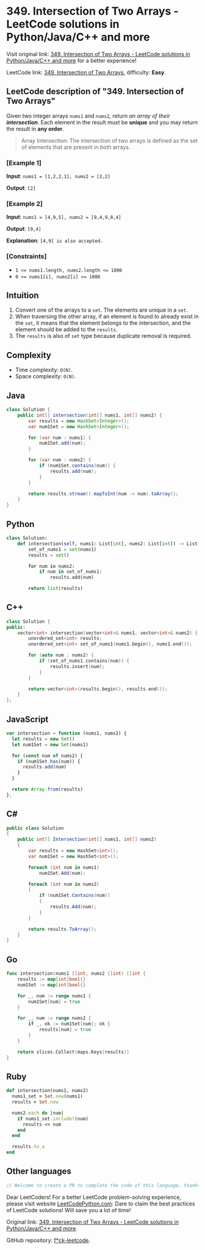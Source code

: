 # 349. Intersection of Two Arrays - LeetCode solutions in Python/Java/C++ and more

Visit original link: [349. Intersection of Two Arrays - LeetCode solutions in Python/Java/C++ and more](https://leetcodepython.com/en/leetcode/349-intersection-of-two-arrays) for a better experience!

LeetCode link: [349. Intersection of Two Arrays](https://leetcode.com/problems/intersection-of-two-arrays), difficulty: **Easy**.

## LeetCode description of "349. Intersection of Two Arrays"

Given two integer arrays `nums1` and `nums2`, return _an array of their **intersection**_.
Each element in the result must be **unique** and you may return the result in **any order**.

> Array Intersection: The intersection of two arrays is defined as the set of elements that are present in both arrays.


### [Example 1]

**Input**: `nums1 = [1,2,2,1], nums2 = [2,2]`

**Output**: `[2]`

### [Example 2]

**Input**: `nums1 = [4,9,5], nums2 = [9,4,9,8,4]`

**Output**: `[9,4]`

**Explanation**: `[4,9] is also accepted.`

### [Constraints]

- `1 <= nums1.length, nums2.length <= 1000`
- `0 <= nums1[i], nums2[i] <= 1000`

## Intuition

1. Convert one of the arrays to a `set`. The elements are unique in a `set`.
2. When traversing the other array, if an element is found to already exist in the `set`, it means that the element belongs to the intersection, and the element should be added to the `results`.
3. The `results` is also of `set` type because duplicate removal is required.

## Complexity

- Time complexity: `O(N)`.
- Space complexity: `O(N)`.

## Java

```java
class Solution {
    public int[] intersection(int[] nums1, int[] nums2) {
        var results = new HashSet<Integer>();
        var num1Set = new HashSet<Integer>();

        for (var num : nums1) {
            num1Set.add(num);
        }

        for (var num : nums2) {
            if (num1Set.contains(num)) {
                results.add(num);
            }
        }

        return results.stream().mapToInt(num -> num).toArray();
    }
}
```

## Python

```python
class Solution:
    def intersection(self, nums1: List[int], nums2: List[int]) -> List[int]:
        set_of_nums1 = set(nums1)
        results = set()

        for num in nums2:
            if num in set_of_nums1:
                results.add(num)

        return list(results)
```

## C++

```cpp
class Solution {
public:
    vector<int> intersection(vector<int>& nums1, vector<int>& nums2) {
        unordered_set<int> results;
        unordered_set<int> set_of_nums1(nums1.begin(), nums1.end());

        for (auto num : nums2) {
            if (set_of_nums1.contains(num)) {
                results.insert(num);
            }
        }

        return vector<int>(results.begin(), results.end());
    }
};
```

## JavaScript

```javascript
var intersection = function (nums1, nums2) {
  let results = new Set()
  let num1Set = new Set(nums1)

  for (const num of nums2) {
    if (num1Set.has(num)) {
      results.add(num)
    }
  }

  return Array.from(results)
};
```

## C#

```csharp
public class Solution
{
    public int[] Intersection(int[] nums1, int[] nums2)
    {
        var results = new HashSet<int>();
        var num1Set = new HashSet<int>();

        foreach (int num in nums1)
            num1Set.Add(num);

        foreach (int num in nums2)
        {
            if (num1Set.Contains(num))
            {
                results.Add(num);
            }
        }

        return results.ToArray();
    }
}
```

## Go

```go
func intersection(nums1 []int, nums2 []int) []int {
    results := map[int]bool{}
    num1Set := map[int]bool{}

    for _, num := range nums1 {
        num1Set[num] = true
    }

    for _, num := range nums2 {
        if _, ok := num1Set[num]; ok {
            results[num] = true
        }
    }

    return slices.Collect(maps.Keys(results))
}
```

## Ruby

```ruby
def intersection(nums1, nums2)
  nums1_set = Set.new(nums1)
  results = Set.new

  nums2.each do |num|
    if nums1_set.include?(num)
      results << num
    end
  end

  results.to_a
end
```

## Other languages

```java
// Welcome to create a PR to complete the code of this language, thanks!
```

Dear LeetCoders! For a better LeetCode problem-solving experience, please visit website [LeetCodePython.com](https://leetcodepython.com): Dare to claim the best practices of LeetCode solutions! Will save you a lot of time!

Original link: [349. Intersection of Two Arrays - LeetCode solutions in Python/Java/C++ and more](https://leetcodepython.com/en/leetcode/349-intersection-of-two-arrays).

GitHub repository: [f*ck-leetcode](https://github.com/fuck-leetcode/fuck-leetcode).

